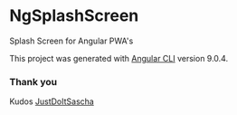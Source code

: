 # NgSplashScreen

Splash Screen for Angular PWA's

This project was generated with [Angular CLI](https://github.com/angular/angular-cli) version 9.0.4.

### Thank you

Kudos [JustDoItSascha](https://github.com/JustDoItSascha)
